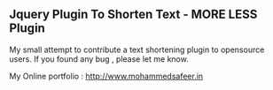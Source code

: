 Jquery Plugin To Shorten Text - MORE LESS Plugin
------------------------------------------------

My small attempt to contribute a text shortening plugin to opensource users.
If you found any bug , please let me know.

My Online portfolio : http://www.mohammedsafeer.in
